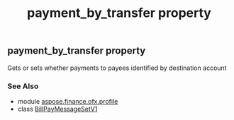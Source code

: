 ﻿---
title: payment_by_transfer property
second_title: Aspose.Finance for Python via .NET API References
description: 
type: docs
weight: 160
url: /python-net/aspose.finance.ofx.profile/billpaymessagesetv1/payment_by_transfer/
is_root: false
---

## payment_by_transfer property


Gets or sets whether payments to payees identified by destination account

### See Also
* module [aspose.finance.ofx.profile](../../)
* class [BillPayMessageSetV1](/finance/python-net/aspose.finance.ofx.profile/billpaymessagesetv1)
